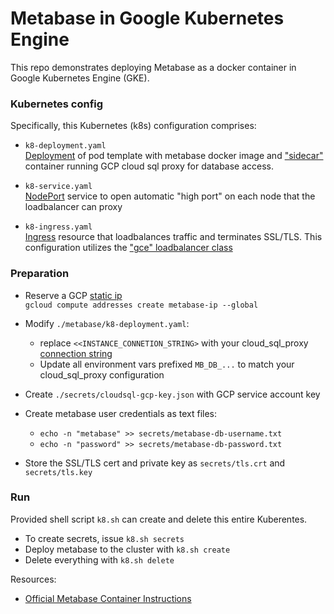 # Metabase in Google Kubernetes Engine

This repo demonstrates deploying Metabase as a docker container in Google Kubernetes Engine (GKE).

### Kubernetes config

Specifically, this Kubernetes (k8s) configuration comprises:
- `k8-deployment.yaml`<br>[Deployment](https://kubernetes.io/docs/concepts/workloads/controllers/deployment/) of pod template with metabase docker image and ["sidecar"](https://cloud.google.com/sql/docs/mysql/connect-kubernetes-engine) container running GCP cloud sql proxy for database access.

- `k8-service.yaml`<br>[NodePort](https://kubernetes.io/docs/concepts/services-networking/service/#type-nodeport) service to open automatic "high port" on each node that the loadbalancer can proxy

- `k8-ingress.yaml`<br>[Ingress](https://kubernetes.io/docs/concepts/services-networking/ingress/) resource that loadbalances traffic and terminates SSL/TLS. This configuration utilizes the ["gce" loadbalancer class](https://github.com/kubernetes/ingress-gce)

### Preparation

- Reserve a GCP [static ip](https://cloud.google.com/compute/docs/ip-addresses/reserve-static-external-ip-address)<br>
`gcloud compute addresses create metabase-ip --global`

- Modify `./metabase/k8-deployment.yaml`:
  - replace `<<INSTANCE_CONNETION_STRING>` with your cloud_sql_proxy [connection string](https://cloud.google.com/sql/docs/mysql/connect-admin-proxy)
  - Update all environment vars prefixed `MB_DB_...` to match your cloud_sql_proxy configuration


- Create `./secrets/cloudsql-gcp-key.json` with GCP service account key

- Create metabase user credentials as text files:
  - `echo -n "metabase" >> secrets/metabase-db-username.txt`
  - `echo -n "password" >> secrets/metabase-db-password.txt`


- Store the SSL/TLS cert and private key as `secrets/tls.crt` and `secrets/tls.key`

### Run

Provided shell script `k8.sh` can create and delete this entire Kuberentes.

- To create secrets, issue `k8.sh secrets`
- Deploy metabase to the cluster with `k8.sh create`
- Delete everything with `k8.sh delete`

Resources:
- [Official Metabase Container Instructions](https://www.metabase.com/docs/latest/operations-guide/running-metabase-on-docker.html)
